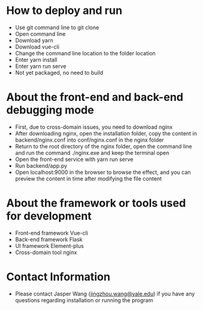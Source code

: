 # How to deploy and run
* Use git command line to git clone
* Open command line
* Download yarn
* Download vue-cli
* Change the command line location to the folder location
* Enter yarn install
* Enter yarn run serve
* Not yet packaged, no need to build

# About the front-end and back-end debugging mode
* First, due to cross-domain issues, you need to download nginx
* After downloading nginx, open the installation folder, copy the content in backend/nginx.conf into conf/nginx.conf in the nginx folder
* Return to the root directory of the nginx folder, open the command line and run the command ./nginx.exe and keep the terminal open
* Open the front-end service with yarn run serve
* Run backend/app.py
* Open localhost:9000 in the browser to browse the effect, and you can preview the content in time after modifying the file content

# About the framework or tools used for development
* Front-end framework Vue-cli
* Back-end framework Flask
* UI framework Element-plus
* Cross-domain tool nginx

# Contact Information
* Please contact Jasper Wang (jingzhou.wang@yale.edu) if you have any questions regarding installation or running the program
